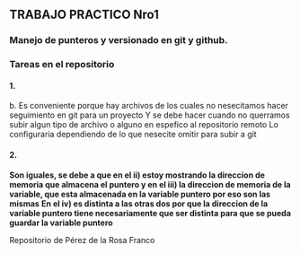 ## TRABAJO PRACTICO Nro1

### Manejo de punteros y versionado en git y github.

### Tareas en el repositorio

#### 1.
b. Es conveniente porque hay archivos de los cuales no nesecitamos hacer seguimiento en git para un proyecto
Y se debe hacer cuando no querramos subir algun tipo de archivo o alguno en espefico al repositorio remoto
Lo configuraria dependiendo de lo que nesecite omitir para subir a git

#### 2.
**Son iguales, se debe a que en el ii) estoy mostrando la direccion de memoria que almacena el puntero y en el iii) la direccion de memoria de la variable, que esta almacenada en la variable puntero por eso son las mismas**
**En el iv) es distinta a las otras dos por que la direccion de la variable puntero tiene necesariamente que ser distinta para que se pueda guardar la variable puntero**

Repositorio de Pérez de la Rosa Franco
